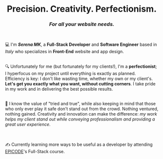 <h1 align="center" style="border-bottom: none">Precision. Creativity. Perfectionism.</1>
<h3 align="center"><i>For all your website needs.</i></h3>
<br>

💻 I'm <strong><i>Serena MK</i></strong>, a <b>Full-Stack Developer</b> and <b>Software Engineer</b> based in <i>Italy</i> who specializes in <b>Front-End</b> website and app design.
<br><br>

🔍 Unfortunately for me (but fortunately for my clients!), I'm a <b>perfectionist</b>; I hyperfocus on my project until everything is exactly as planned.
<br>
Efficiency is key: I don't like wasting time, whether my own or my client's. <strong>Let's get you exactly what you want, without cutting corners</strong>. I take pride in my work and in delivering the best possible results.
<br><br>

💬 I know the value of "tried and true", while also keeping in mind that those who only ever play it safe don't stand out from the crowd. Nothing ventured, nothing gained. Creativity and innovation can make the difference: <i>my work helps my client stand out while conveying professionalism and providing a great user experience</i>.


<br><br>
✍️ Currently learning more ways to be useful as a developer by attending <a href="https://epicode.com/en/we-are-epicode/">EPICODE</a>'s Full-Stack course.





<!--
**SerenaMK/SerenaMK** is a ✨ _special_ ✨ repository because its `README.md` (this file) appears on your GitHub profile.

Here are some ideas to get you started:

- 🔭 I’m currently working on ...
- 🌱 I’m currently learning ...
- 👯 I’m looking to collaborate on ...
- 🤔 I’m looking for help with ...
- 💬 Ask me about ...
- 📫 How to reach me: ...
- 😄 Pronouns: ...
- ⚡ Fun fact: ...
-->
